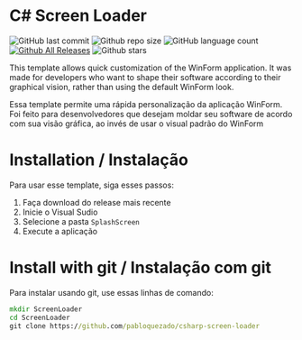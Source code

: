 # C# Screen Loader

![GitHub last commit](https://img.shields.io/github/last-commit/pabloquezado/csharp-screen-loader)
![Github repo size](https://img.shields.io/github/repo-size/pabloquezado/csharp-screen-loader)
![GitHub language count](https://img.shields.io/github/languages/count/pabloquezado/csharp-screen-loader)
[![Github All Releases](https://img.shields.io/github/downloads/pabloquezado/csharp-screen-loader/total.svg)]()
![Github stars](https://img.shields.io/github/stars/pabloquezado/csharp-screen-loader?style=social)

This template allows quick customization of the WinForm application. It was made for developers who want to shape their software according to their graphical vision, rather than using the default WinForm look.

Essa template permite uma rápida personalização da aplicação WinForm. Foi feito para desenvolvedores que desejam moldar seu software de acordo com sua visão gráfica, ao invés de usar o visual padrão do WinForm

# Installation / Instalação
Para usar esse template, siga esses passos:

1. Faça download do release mais recente
2. Inicie o Visual Sudio
3. Selecione a pasta `SplashScreen`
4. Execute a aplicação

# Install with git / Instalação com git
Para instalar usando git, use essas linhas de comando:
```cmd
mkdir ScreenLoader
cd ScreenLoader
git clone https://github.com/pabloquezado/csharp-screen-loader
```

